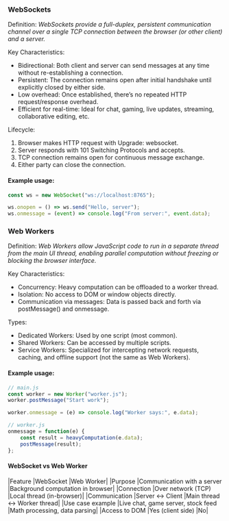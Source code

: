 

### WebSockets

Definition: *WebSockets provide a full-duplex, persistent communication channel over a single TCP connection between the browser (or other client) and a server.*

Key Characteristics:
- Bidirectional: Both client and server can send messages at any time without re-establishing a connection.
- Persistent: The connection remains open after initial handshake until explicitly closed by either side.
- Low overhead: Once established, there’s no repeated HTTP request/response overhead.
- Efficient for real-time: Ideal for chat, gaming, live updates, streaming, collaborative editing, etc.

Lifecycle:
1.	Browser makes HTTP request with Upgrade: websocket.
2.	Server responds with 101 Switching Protocols and accepts.
3.	TCP connection remains open for continuous message exchange.
4.	Either party can close the connection.

#### Example usage:

```javascript
const ws = new WebSocket("ws://localhost:8765");

ws.onopen = () => ws.send("Hello, server");
ws.onmessage = (event) => console.log("From server:", event.data);
```




### Web Workers

Definition: *Web Workers allow JavaScript code to run in a separate thread from the main UI thread, enabling parallel computation without freezing or blocking the browser interface.*

Key Characteristics:
- Concurrency: Heavy computation can be offloaded to a worker thread.
- Isolation: No access to DOM or window objects directly.
- Communication via messages: Data is passed back and forth via postMessage() and onmessage.

Types:
- Dedicated Workers: Used by one script (most common).
- Shared Workers: Can be accessed by multiple scripts.
- Service Workers: Specialized for intercepting network requests, caching, and offline support (not the same as Web Workers).

#### Example usage:

```javascript
// main.js
const worker = new Worker("worker.js");
worker.postMessage("Start work");

worker.onmessage = (e) => console.log("Worker says:", e.data);

// worker.js
onmessage = function(e) {
    const result = heavyComputation(e.data);
    postMessage(result);
};
```


#### WebSocket vs Web Worker

|Feature	|WebSocket	|Web Worker|
|Purpose	|Communication with a server	|Background computation in browser|
|Connection	|Over network (TCP)	|Local thread (in-browser)|
|Communication	|Server ↔ Client	|Main thread ↔ Worker thread|
|Use case example	|Live chat, game server, stock feed	|Math processing, data parsing|
|Access to DOM	|Yes (client side)	|No|

